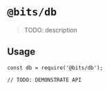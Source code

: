 # `@bits/db`

> TODO: description

## Usage

```
const db = require('@bits/db');

// TODO: DEMONSTRATE API
```
